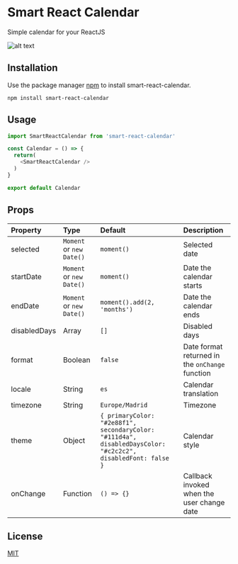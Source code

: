# Smart React Calendar

Simple calendar for your ReactJS 

![alt text](https://projects.jgfrontend.com/smart-react-calendar-assets/screenshot-calendar-en.png)

## Installation

Use the package manager [npm](https://www.npmjs.com/) to install smart-react-calendar.

```
npm install smart-react-calendar
```

## Usage

```js
import SmartReactCalendar from 'smart-react-calendar'

const Calendar = () => {
  return(
    <SmartReactCalendar />
  )
}

export default Calendar
```

## Props
| Property | Type | Default | Description                                                                                                                                      |
|:---------------------|:--------|:-------------|:-------------------------------------------------------------------------------------------------------------------------------------------------|
| selected | `Moment` or `new Date()` | `moment()` | Selected date
| startDate | `Moment` or `new Date()` | `moment()` | Date the calendar starts
| endDate | `Moment` or `new Date()` | `moment().add(2, 'months')` | Date the calendar ends
| disabledDays | Array | `[]` | Disabled days
| format | Boolean | `false` | Date format returned in the `onChange` function
| locale | String | `es` | Calendar translation
| timezone | String | `Europe/Madrid` | Timezone
| theme | Object | `{ primaryColor: "#2e88f1", secondaryColor: "#111d4a", disabledDaysColor: "#c2c2c2", disabledFont: false }` | Calendar style
| onChange | Function | `() => {}` | Callback invoked when the user change date 

## License
[MIT](https://choosealicense.com/licenses/mit/)